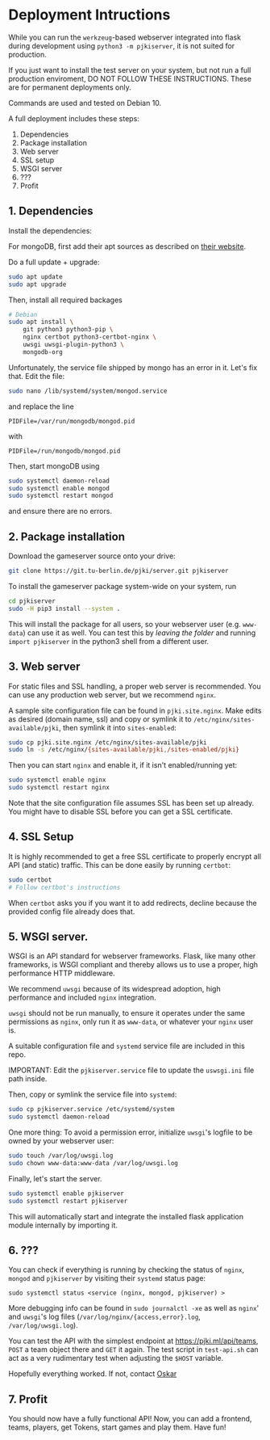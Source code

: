 Deployment Intructions
======================

While you can run the `werkzeug`-based webserver integrated into flask during
development using `python3 -m pjkiserver`, it is not suited for production.

If you just want to install the test server on your system, but not run a full
production enviroment, DO NOT FOLLOW THESE INSTRUCTIONS. These are for
permanent deployments only.

Commands are used and tested on Debian 10.

A full deployment includes these steps:

1. Dependencies
2. Package installation
3. Web server
4. SSL setup
5. WSGI server
6. ???
7. Profit

## 1. Dependencies

Install the dependencies:

For mongoDB, first add their apt sources as described on
[their website](https://docs.mongodb.com/manual/tutorial/install-mongodb-on-debian/).

Do a full update + upgrade:
```bash
sudo apt update
sudo apt upgrade
```

Then, install all required backages
```bash
# Debian
sudo apt install \
	git python3 python3-pip \
	nginx certbot python3-certbot-nginx \
	uwsgi uwsgi-plugin-python3 \
	mongodb-org
```

Unfortunately, the service file shipped by mongo has an error in it. Let's fix
that. Edit the file:
```bash
sudo nano /lib/systemd/system/mongod.service
```
and replace the line
```
PIDFile=/var/run/mongodb/mongod.pid
```
with
```
PIDFile=/run/mongodb/mongod.pid
```

Then, start mongoDB using
```bash
sudo systemctl daemon-reload
sudo systemctl enable mongod
sudo systemctl restart mongod
```
and ensure there are no errors.

## 2. Package installation

Download the gameserver source onto your drive:
```bash
git clone https://git.tu-berlin.de/pjki/server.git pjkiserver
```

To install the gameserver package system-wide on your system, run
```bash
cd pjkiserver
sudo -H pip3 install --system .
```
This will install the package for all users, so your webserver user (e.g.
`www-data`) can use it as well. You can test this by *leaving the folder* and
running `import pjkiserver` in the python3 shell from a different user.

## 3. Web server

For static files and SSL handling, a proper web server is recommended. You can
use any production web server, but we recommend `nginx`.

A sample site configuration file can be found in `pjki.site.nginx`. Make edits
as desired (domain name, ssl) and copy or symlink it to
`/etc/nginx/sites-available/pjki`, then symlink it into `sites-enabled`:
```bash
sudo cp pjki.site.nginx /etc/nginx/sites-available/pjki
sudo ln -s /etc/nginx/{sites-available/pjki,/sites-enabled/pjki}
```
Then you can start `nginx` and enable it, if it isn't enabled/running yet:
```bash
sudo systemctl enable nginx
sudo systemctl restart nginx
```
Note that the site configuration file assumes SSL has been set up already. You
might have to disable SSL before you can get a SSL certificate.

## 4. SSL Setup

It is highly recommended to get a free SSL certificate to properly encrypt all
API (and static) traffic. This can be done easily by running `certbot`:
```bash
sudo certbot
# Follow certbot's instructions
```
When `certbot` asks you if you want it to add redirects, decline because the
provided config file already does that.

## 5. WSGI server.

WSGI is an API standard for webserver frameworks. Flask, like many other
frameworks, is WSGI compliant and thereby allows us to use a proper, high
performance HTTP middleware.

We recommend `uwsgi` because of its widespread adoption, high performance and
included `nginx` integration.

`uwsgi` should not be run manually, to ensure it operates under the same
permissions as `nginx`, only run it as `www-data`, or whatever your `nginx`
user is.

A suitable configuration file and `systemd` service file are included in this
repo.

IMPORTANT: Edit the `pjkiserver.service` file to update the `uswsgi.ini` file
path inside.

Then, copy or symlink the service file into `systemd`:
```bash
sudo cp pjkiserver.service /etc/systemd/system
sudo systemctl daemon-reload
```
One more thing: To avoid a permission error, initialize `uwsgi`'s logfile to be
owned by your webserver user:
```bash
sudo touch /var/log/uwsgi.log
sudo chown www-data:www-data /var/log/uwsgi.log
```
Finally, let's start the server.
```bash
sudo systemctl enable pjkiserver
sudo systemctl restart pjkiserver
```
This will automatically start and integrate the installed flask application
module internally by importing it.

## 6. ???

You can check if everything is running by checking the status of `nginx`,
`mongod` and `pjkiserver` by visiting their `systemd` status page:
```
sudo systemctl status <service (nginx, mongod, pjkiserver) >
```
More debugging info can be found in `sudo journalctl -xe` as well as `nginx`'
and `uwsgi`'s log files (`/var/log/nginx/{access,error}.log`,
`/var/log/uwsgi.log`).

You can test the API with the simplest endpoint at <https://pjki.ml/api/teams>,
`POST` a team object there and `GET` it again. The test script in `test-api.sh`
can act as a very rudimentary test when adjusting the `$HOST` variable.

Hopefully everything worked. If not, contact
[Oskar](mailto:&#119;&#105;&#110;&#107;&#101;&#108;&#115;&#64;&#99;&#97;&#109;&#112;&#117;&#115;&#46;&#116;&#117;&#45;&#98;&#101;&#114;&#108;&#105;&#110;&#46;&#100;&#101;)

## 7. Profit

You should now have a fully functional API! Now, you can add a frontend, teams,
players, get Tokens, start games and play them. Have fun!
